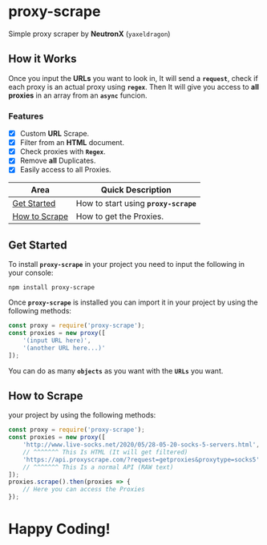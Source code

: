 # proxy-scrape
Simple proxy scraper by **NeutronX** (`yaxeldragon`)


## How it Works
Once you input the **URLs** you want to look in, It will send a **`request`**, check if each proxy is an actual proxy using **`regex`**. Then It will give you access to **all proxies** in an array from an **`async`** funcion.
### Features
- [x] Custom **URL** Scrape.
- [x] Filter from an **HTML** document.
- [x] Check proxies with **`Regex`**.
- [x] Remove **all** Duplicates.
- [x] Easily access to all Proxies.

Area | Quick Description
------------ | -------------
[Get Started](#get-started) | How to start using **`proxy-scrape`**
[How to Scrape](#how-to-scrape) | How to get the Proxies.

## Get Started
To install **`proxy-scrape`** in your project you need to input the following in your console:
```
npm install proxy-scrape
```
Once **`proxy-scrape`** is installed you can import it in your project by using the following methods:
```js
const proxy = require('proxy-scrape');
const proxies = new proxy([
    '(input URL here)',
    '(another URL here...)'
]);
```
You can do as many **`objects`** as you want with the **`URLs`** you want.

## How to Scrape
your project by using the following methods:
```js
const proxy = require('proxy-scrape');
const proxies = new proxy([
    'http://www.live-socks.net/2020/05/28-05-20-socks-5-servers.html',
    // ^^^^^^^ This Is HTML (It will get filtered)
    'https://api.proxyscrape.com/?request=getproxies&proxytype=socks5'
    // ^^^^^^^ This Is a normal API (RAW text)
]);
proxies.scrape().then(proxies => {
    // Here you can access the Proxies
});
```
# Happy Coding!